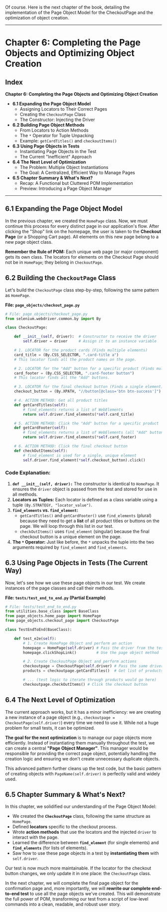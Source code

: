 Of course. Here is the next chapter of the book, detailing the implementation of the Page Object Model for the CheckoutPage and the optimization of object creation.

***

# **Chapter 6: Completing the Page Objects and Optimizing Object Creation**

## **Index**

**Chapter 6: Completing the Page Objects and Optimizing Object Creation**
*   **6.1 Expanding the Page Object Model**
    *   Assigning Locators to Their Correct Pages
    *   Creating the `CheckoutPage` Class
    *   The Constructor: Injecting the Driver
*   **6.2 Building Page Object Methods**
    *   From Locators to Action Methods
    *   The `*` Operator for Tuple Unpacking
    *   Example: `getCardTitles()` and `checkoutItems()`
*   **6.3 Using Page Objects in Tests**
    *   Instantiating Page Objects in the Test
    *   The Current "Inefficient" Approach
*   **6.4 The Next Level of Optimization**
    *   The Problem: Multiple Object Instantiations
    *   The Goal: A Centralized, Efficient Way to Manage Pages
*   **6.5 Chapter Summary & What's Next?**
    *   Recap: A Functional but Cluttered POM Implementation
    *   Preview: Introducing a Page Object Manager

---

## **6.1 Expanding the Page Object Model**

In the previous chapter, we created the `HomePage` class. Now, we must continue this process for every distinct page in our application's flow. After clicking the "Shop" link on the homepage, the user is taken to the **Checkout Page** (or a Shopping Cart page). All elements on this new page belong to a new page object class.

**Remember the Rule of POM:** Each unique web page (or major component) gets its own class. The locators for elements on the Checkout Page should not be in `HomePage`; they belong in `CheckoutPage`.

## **6.2 Building the `CheckoutPage` Class**

Let's build the `CheckoutPage` class step-by-step, following the same pattern as `HomePage`.

**File: `page_objects/checkout_page.py`**
```python
# File: page_objects/checkout_page.py
from selenium.webdriver.common.by import By

class CheckoutPage:

    def __init__(self, driver):  # Constructor to receive the driver
        self.driver = driver     # Assign it to an instance variable

    # 1. LOCATOR for the product cards (Finds multiple elements)
    card_title = (By.CSS_SELECTOR, ".card-title a")
    # This locator finds all the product names on the page.

    # 2. LOCATOR for the "Add" button for a specific product (Finds multiple elements)
    card_footer = (By.CSS_SELECTOR, ".card-footer button")
    # This locator finds all the "Add" buttons.

    # 3. LOCATOR for the final checkout button (Finds a single element)
    checkout_button = (By.XPATH, "//button[@class='btn btn-success']")

    # 4. ACTION METHOD: Get all product titles
    def getCardTitles(self):
        # find_elements returns a list of WebElements
        return self.driver.find_elements(*self.card_title)

    # 5. ACTION METHOD: Click the "Add" button for a specific product
    def getCardFooter(self):
        # find_elements returns a list of WebElements (all "Add" buttons)
        return self.driver.find_elements(*self.card_footer)

    # 6. ACTION METHOD: Click the final checkout button
    def checkOutItems(self):
        # find_element is used for a single, unique element
        self.driver.find_element(*self.checkout_button).click()
```

### **Code Explanation:**

1.  **`def __init__(self, driver):`** The constructor is identical to `HomePage`. It ensures the `driver` object is passed from the test and stored for use in all methods.
2.  **Locators as Tuples:** Each locator is defined as a class variable using a tuple `(By.STRATEGY, "locator_value")`.
3.  **`find_elements` vs. `find_element`:**
    *   `getCardTitles()` and `getCardFooter()` use `find_elements` (plural) because they need to get a **list** of all product titles or buttons on the page. We will loop through this list in our test.
    *   `checkOutItems()` uses `find_element` (singular) because the final checkout button is a unique element on the page.
4.  **The `*` Operator:** Just like before, the `*` unpacks the tuple into the two arguments required by `find_element` and `find_elements`.

## **6.3 Using Page Objects in Tests (The Current Way)**

Now, let's see how we use these page objects in our test. We create instances of the page classes and call their methods.

**File: `tests/test_end_to_end.py` (Partial Example)**
```python
# File: tests/test_end_to_end.py
from utilities.base_class import BaseClass
from page_objects.home_page import HomePage
from page_objects.checkout_page import CheckoutPage

class TestEndToEnd(BaseClass):

    def test_e2e(self):
        # 1. Create HomePage Object and perform an action
        homepage = HomePage(self.driver) # Pass the driver from the test
        homepage.clickShopLink()         # Use the page object method

        # 2. Create CheckoutPage Object and perform actions
        checkoutpage = CheckoutPage(self.driver) # Pass the same driver
        products = checkoutpage.getCardTitles()  # Get list of products

        # ... (test logic to iterate through products would go here)
        checkoutpage.checkOutItems() # Click the checkout button
```

## **6.4 The Next Level of Optimization**

The current approach works, but it has a minor inefficiency: we are creating a new instance of a page object (e.g., `checkoutpage = CheckoutPage(self.driver)`) every time we need to use it. While not a huge problem for small tests, it can be optimized.

**The goal for the next optimization** is to manage our page objects more efficiently. Instead of instantiating them manually throughout the test, we can create a central **"Page Object Manager"**. This manager would be responsible for providing the correct page object, potentially handling the creation logic and ensuring we don't create unnecessary duplicate objects.

This advanced pattern further cleans up the test code, but the basic pattern of creating objects with `PageName(self.driver)` is perfectly valid and widely used.

## **6.5 Chapter Summary & What's Next?**

In this chapter, we solidified our understanding of the Page Object Model:
*   We created the **`CheckoutPage`** class, following the same structure as `HomePage`.
*   Defined **locators** specific to the checkout process.
*   Wrote **action methods** that use the locators and the injected `driver` to interact with the page.
*   Learned the difference between **`find_element`** (for single elements) and **`find_elements`** (for lists of elements).
*   Saw how to use these page objects in a test by **instantiating them** with `self.driver`.

Our test is now much more maintainable. If the locator for the checkout button changes, we only update it in one place: the `CheckoutPage` class.

In the next chapter, we will complete the final page object for the confirmation page and, more importantly, we will **rewrite our complete end-to-end test** to use all the page objects we've created. This will demonstrate the full power of POM, transforming our test from a script of low-level commands into a clean, readable, and robust user story.
